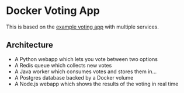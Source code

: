 Docker Voting App
=================

This is based on the [example voting app](https://github.com/docker/example-voting-app) with multiple services. 

Architecture
-----

* A Python webapp which lets you vote between two options
* A Redis queue which collects new votes
* A Java worker which consumes votes and stores them in…
* A Postgres database backed by a Docker volume
* A Node.js webapp which shows the results of the voting in real time
